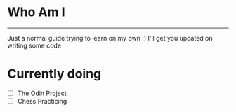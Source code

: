 # Who Am I
---
Just a normal guide trying to learn on my own :)
I'll get you updated on writing some code

# Currently doing
- [ ] The Odin Project
- [ ] Chess Practicing
